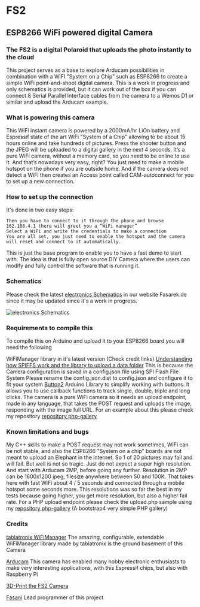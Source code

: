 # FS2
## ESP8266 WiFi powered digital Camera

### The FS2 is a digital Polaroid that uploads the photo instantly to the cloud

This project serves as a base to explore Arducam possibilities in combination with a WiFI "System on a Chip" such as ESP8266 to create a simple WiFi point-and-shoot digital camera.
This is a work in progress and only schematics is provided, but it can work out of the box if you can connect 8 Serial Parallel Interface cables from the camera to a Wemos D1 or similar and upload the Arducam example.

### What is powering this camera
This WiFi instant camera is powered by a 2000mA/hr LiOn battery and Espressif state of the art WiFi "System of a Chip" allowing to be about 15 hours online and take hundreds of pictures.
Press the shooter button and the JPEG will be uploaded to a digital gallery in the next 4 seconds. It’s a pure WiFi camera, without a memory card, so you need to be online to use it. And that’s nowadays very easy, right? You just need to make a mobile hotspot on the phone if you are outside home. And if the camera does not detect a WiFi then creates an Access point called CAM-autoconnect for you to set up a new connection. 

### How to set up the connection
It's done in two easy steps:

    Then you have to connect to it through the phone and browse 162.168.4.1 there will greet you a “WiFi manager”
    Select a WiFi and write the credentials to make a connection
    You are all set, you just need to enable the hotspot and the camera will reset and connect to it automatically.

This is just the base program to enable you to have a fast demo to start with. The idea is that is fully open source DIY Camera where the users can modify and fully control the software that is running it. 

### Schematics

Please check the latest [electronics Schematics](https://fasarek.de/fs2-digital-camera.php) in our website Fasarek.de since it may be updated since it's a work in progress.

![electronics Schematics](https://fasarek.de/assets/fs2/Schematic_FS2-Camera_FS2_201810.png)

### Requirements to compile this

To compile this on Arduino and upload it to your ESP8266 board you will need the following

   WiFiManager library in it's latest version (Check credit links)
   [Understanding how SPIFFS work and the library to upload a data folder](http://esp8266.github.io/Arduino/versions/2.0.0/doc/filesystem.html) This is because the Camera configuration is saved in a config.json file using SPI Flash File System 
   Please rename the config.json.dist to config.json and configure it to fit your system
   [Button2](https://github.com/LennartHennigs/Button2) Arduino Library to simplify working with buttons. It allows you to use callback functions to track single, double, triple and long clicks.
   The camera is a pure WiFi camera so it needs an upload endpoint, made in any language, that takes the POST request and uploads the image, responding with the image full URL. For an example about this please check my repository [repository php-gallery](https://github.com/martinberlin/php-gallery)

### Known limitations and bugs

My C++ skills to make a POST request may not work sometimes, WiFi can be not stable, and also the ESP8266 "System on a chip" boards are not meant to upload an Elephant in the internet. So 1 of 20 pictures may fail and will fail.
But well is not so tragic. Just do not expect a super high resolution. And start with Arducam 2MP, before going any further.
Resolution in 2MP can be 1600x1200 jpeg, filesize anywhere between 50 and 100K.
That takes here with fast WiFi about 4 / 5 seconds and connected through a mobile hotspot some seconds more. This resolutions was so far the best in my tests because going higher, you get more resolution, but also a higher fail rate.
For a PHP upload endpoint please check the upload.php sample using my 
[repository php-gallery](https://github.com/martinberlin/php-gallery) (A bootstrap4 very simple PHP gallery)


### Credits

[tablatronix WiFiManager](https://github.com/tzapu/WiFiManager) The amazing, configurable, extendable WiFiManager library made by tablatronix is the ground basement of this Camera

[Arducam](http://www.arducam.com) This camera has enabled many hobby electronic enthusiasts to make very interesting applications, with this Espressif chips, but also with Raspberry Pi

[3D-Print the FS2 Camera](https://www.thingiverse.com/thing:3135141) 

[Fasani](https://fasani.de) Lead programmer of this project


